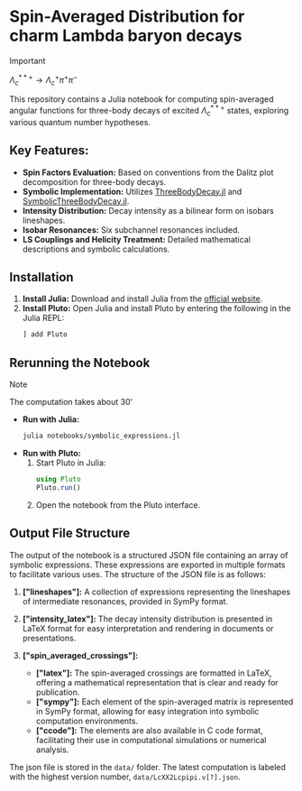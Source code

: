 # Spin-Averaged Distribution for charm Lambda baryon decays

> [!IMPORTANT]
> $\Lambda_c^{**+} \to \Lambda_c^+ \pi^+ \pi^-$

This repository contains a Julia notebook for computing spin-averaged angular functions for three-body decays of excited $\Lambda_c^{**+}$ states, exploring various quantum number hypotheses.

## Key Features:
- **Spin Factors Evaluation:** Based on conventions from the Dalitz plot decomposition for three-body decays.
- **Symbolic Implementation:** Utilizes [ThreeBodyDecay.jl](https://github.com/mmikhasenko/ThreeBodyDecay.jl) and [SymbolicThreeBodyDecay.jl](https://github.com/mmikhasenko/SymbolicThreeBodyDecays.jl).
- **Intensity Distribution:** Decay intensity as a bilinear form on isobars lineshapes.
- **Isobar Resonances:** Six subchannel resonances included.
- **LS Couplings and Helicity Treatment:** Detailed mathematical descriptions and symbolic calculations.

## Installation
1. **Install Julia:** Download and install Julia from the [official website](https://julialang.org/downloads/).
2. **Install Pluto:** Open Julia and install Pluto by entering the following in the Julia REPL:
   ```julia
   ] add Pluto
   ```

## Rerunning the Notebook

> [!NOTE]
> The computation takes about 30'

- **Run with Julia:**
  ```bash
  julia notebooks/symbolic_expressions.jl
  ```
- **Run with Pluto:**
  1. Start Pluto in Julia:
     ```julia
     using Pluto
     Pluto.run()
     ```
  2. Open the notebook from the Pluto interface.


## Output File Structure

The output of the notebook is a structured JSON file containing an array of symbolic expressions. These expressions are exported in multiple formats to facilitate various uses. The structure of the JSON file is as follows:

1. **["lineshapes"]:** A collection of expressions representing the lineshapes of intermediate resonances, provided in SymPy format.

2. **["intensity_latex"]:** The decay intensity distribution is presented in LaTeX format for easy interpretation and rendering in documents or presentations.

3. **["spin_averaged_crossings"]:**
    - **["latex"]:** The spin-averaged crossings are formatted in LaTeX, offering a mathematical representation that is clear and ready for publication.
    - **["sympy"]:** Each element of the spin-averaged matrix is represented in SymPy format, allowing for easy integration into symbolic computation environments.
    - **["ccode"]:** The elements are also available in C code format, facilitating their use in computational simulations or numerical analysis.

The json file is stored in the `data/` folder.
The latest computation is labeled with the highest version number, `data/LcXX2Lcpipi.v[?].json`.